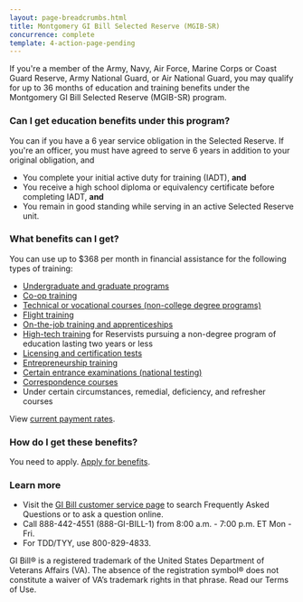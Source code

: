 ```yaml
---
layout: page-breadcrumbs.html
title: Montgomery GI Bill Selected Reserve (MGIB-SR)
concurrence: complete
template: 4-action-page-pending
---
```


If you're a member of the Army, Navy, Air Force, Marine Corps or Coast Guard Reserve, Army National Guard, or Air National Guard, you may qualify for up to 36 months of education and training benefits under the Montgomery GI Bill Selected Reserve (MGIB-SR) program.

<div class="call-out usa-content" markdown="1">

### Can I get education benefits under this program?
You can if you have a 6 year service obligation in the Selected Reserve. If you're an officer, you must have agreed to serve 6 years in addition to your original obligation, and 
  - You complete your initial active duty for training (IADT), **and**
  - You receive a high school diploma or equivalency certificate before completing IADT, **and**
  - You remain in good standing while serving in an active Selected Reserve unit.
</div>

### What benefits can I get? 

You can use up to $368 per month in financial assistance for the following types of training:

- [Undergraduate and graduate programs](/education/gi-bill/higher-learning/)
- [Co-op training](/education/work-learn/co-op-training/)
- [Technical or vocational courses (non-college degree programs)](/education/work-learn/non-college-degree-program/)
- [Flight training](/education/advanced-training-and-certifications/flight-training/)
- [On-the-job training and apprenticeships](/education/work-learn/job-and-apprenticeship/)
- [High-tech training](/education/work-learn/non-traditional/accelerated-payments/) for Reservists pursuing a non-degree program of education lasting two years or less
- [Licensing and certification tests](/education/advanced-training-and-certifications/licensing-certification/)
- [Entrepreneurship training](/education/advanced-training-and-certifications/entrepreneurship-training/)
- [Certain entrance examinations (national testing)](/education/advanced-training-and-certifications/national-testing-program/)
- [Correspondence courses](/education/work-learn/non-traditional/correspondence-training/)
- Under certain circumstances, remedial, deficiency, and refresher courses


View [current payment rates](http://www.benefits.va.gov/gibill/resources/benefits_resources/rate_tables.asp#ch1606).

### How do I get these benefits? 

You need to apply. [Apply for benefits](/education/apply-for-education-benefits/).

### Learn more
- Visit the [GI Bill customer service page](http://gibill.custhelp.com/) to search Frequently Asked Questions or to ask a question online.
- Call <span class="tel">888-442-4551</span> (888-GI-BILL-1) from 8:00 a.m. - 7:00 p.m. ET Mon - Fri.
- For TDD/TYY, use 800-829-4833.

GI Bill&reg; is a registered trademark of the United States Department of Veterans Affairs (VA). The absence of the registration symbol&reg; does not constitute a waiver of VA’s trademark rights in that phrase. Read our Terms of Use.
